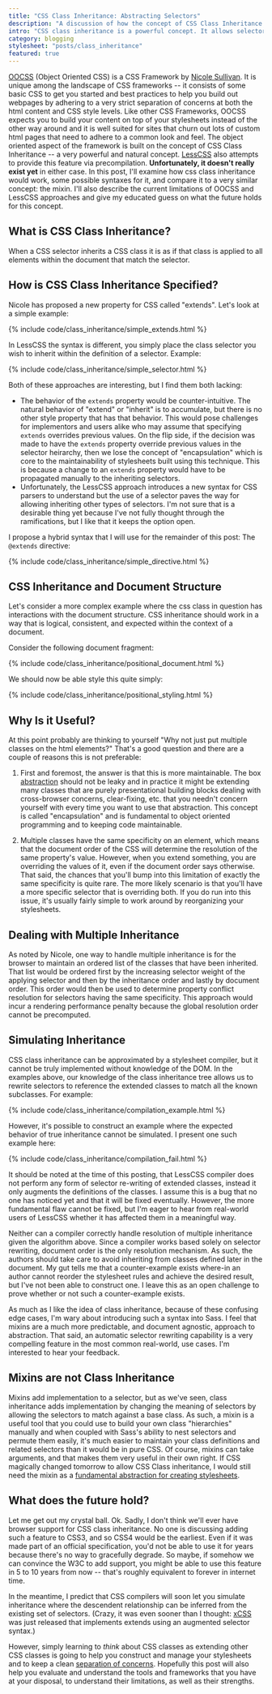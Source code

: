 ```yaml
---
title: "CSS Class Inheritance: Abstracting Selectors"
description: "A discussion of how the concept of CSS Class Inheritance would work and how it differs from mixins."
intro: "CSS class inheritance is a powerful concept. It allows selectors to inherit implementation. Read on for information on what it is, how it would work, what the present state is, and what future might hold."
category: blogging
stylesheet: "posts/class_inheritance"
featured: true
---
```


[OOCSS](http://wiki.github.com/stubbornella/oocss) (Object Oriented CSS) is a CSS Framework by [Nicole Sullivan](http://www.stubbornella.org/content/). 
It is unique among the landscape of CSS frameworks -- it consists of some basic CSS to get you started and best practices to help you build out webpages by adhering to a very strict separation of concerns at both the html content and CSS style levels. Like other CSS Frameworks, OOCSS expects you to build your content on top of your stylesheets instead of the other way around and it is well suited for sites that churn out lots of custom html pages that need to adhere to a common look and feel. The object oriented aspect of the framework is built on the concept of CSS Class Inheritance -- a very powerful and natural concept. [LessCSS](http://lesscss.org) also attempts to provide this feature via precompilation. **Unfortunately, it doesn't really exist yet** in either case. In this post, I'll examine how css class inheritance would work, some possible syntaxes for it, and compare it to a very similar concept: the mixin. I'll also describe the current limitations of OOCSS and LessCSS approaches and give my educated guess on what the future holds for this concept.

What is CSS Class Inheritance?
------------------------------

When a CSS selector inherits a CSS class it is as if that class is applied to all elements within the document that match the selector.

How is CSS Class Inheritance Specified?
---------------------------------------

Nicole has proposed a new property for CSS called "extends". Let's look at a simple example:

{% include code/class_inheritance/simple_extends.html %}

In LessCSS the syntax is different, you simply place the class selector you wish to inherit within the definition of a selector. Example:

{% include code/class_inheritance/simple_selector.html %}

Both of these approaches are interesting, but I find them both lacking:

* The behavior of the `extends` property would be counter-intuitive. The natural behavior of "extend" or "inherit" is to accumulate, but there is no other style property that has that behavior. This would pose challenges for implementors and users alike who may assume that specifying `extends` overrides previous values. On the flip side, if the decision was made to have the `extends` property override previous values in the selector heirarchy, then we lose the concept of "encapsulation" which is core to the maintainability of stylesheets built using this technique. This is because a change to an `extends` property would have to be propagated manually to the inheriting selectors.
* Unfortunately, the LessCSS approach introduces a new syntax for CSS parsers to understand but the use of a selector paves the way for allowing inheriting other types of selectors. I'm not sure that is a desirable thing yet because I've not fully thought through the ramifications, but I like that it keeps the option open.

I propose a hybrid syntax that I will use for the remainder of this post: The `@extends` directive:

{% include code/class_inheritance/simple_directive.html %}

CSS Inheritance and Document Structure
--------------------------------------

Let's consider a more complex example where the css class in question has interactions with the document structure. CSS inheritance should work in a way that is logical, consistent, and expected within the context of a document.

Consider the following document fragment:

{% include code/class_inheritance/positional_document.html %}

We should now be able style this quite simply:

{% include code/class_inheritance/positional_styling.html %}

Why Is it Useful?
-----------------

At this point probably are thinking to yourself "Why not just put multiple classes on the html elements?" That's a good question and there are a couple of reasons this is not preferable:

1. First and foremost, the answer is that this is more maintainable. The box [abstraction](/blog/2009/09/20/why-stylesheet-abstraction-matters/) should not be leaky and in practice it might be extending many classes that are purely presentational building blocks dealing with cross-browser concerns, clear-fixing, etc. that you needn't concern yourself with every time you want to use that abstraction. This concept is called "encapsulation" and is fundamental to object oriented programming and to keeping code maintainable.

2. Multiple classes have the same specificity on an element, which means that the document order of the CSS will determine the resolution of the same property's value. However, when you extend something, you are overriding the values of it, even if the document order says otherwise. That said, the chances that you'll bump into this limitation of exactly the same specificity is quite rare. The more likely scenario is that you'll have a more specific selector that is overriding both. If you do run into this issue, it's usually fairly simple to work around by reorganizing your stylesheets.

Dealing with Multiple Inheritance
---------------------------------

As noted by Nicole, one way to handle multiple inheritance is for the browser to maintain an ordered list of the classes that have been inherited. That list would be ordered first by the increasing selector weight of the applying selector and then by the inheritance order and lastly by document order. This order would then be used to determine property conflict resolution for selectors having the same specificity. This approach would incur a rendering performance penalty because the global resolution order cannot be precomputed.

Simulating Inheritance
----------------------

CSS class inheritance can be approximated by a stylesheet compiler, but it cannot be truly implemented without knowledge of the DOM. In the examples above, our knowledge of the class inheritance tree allows us to rewrite selectors to reference the extended classes to match all the known subclasses. For example:

{% include code/class_inheritance/compilation_example.html %}

However, it's possible to construct an example where the expected behavior of true inheritance cannot be simulated. I present one such example here:

{% include code/class_inheritance/compilation_fail.html %}

It should be noted at the time of this posting, that LessCSS compiler does not perform any form of selector re-writing of extended classes, instead it only augments the definitions of the classes. I assume this is a bug that no one has noticed yet and that it will be fixed eventually. However, the more fundamental flaw cannot be fixed, but I'm eager to hear from real-world users of LessCSS whether it has affected them in a meaningful way.

Neither can a compiler correctly handle resolution of multiple inheritance given the algorithm above. Since a compiler works based solely on selector rewriting, document order is the only resolution mechanism. As such, the authors should take care to avoid inheriting from classes defined later in the document. My gut tells me that a counter-example exists where-in an author cannot reorder the stylesheet rules and achieve the desired result, but I've not been able to construct one. I leave this as an open challenge to prove whether or not such a counter-example exists.

As much as I like the idea of class inheritance, because of these confusing edge cases, I'm wary about introducing such a syntax into Sass. I feel that mixins are a much more predictable, and document agnostic, approach to abstraction. That said, an automatic selector rewriting capability is a very compelling feature in the most common real-world, use cases. I'm interested to hear your feedback.

Mixins are not Class Inheritance
--------------------------------

Mixins add implementation to a selector, but as we've seen, class inheritance adds implementation by changing the meaning of selectors by allowing the selectors to match against a base class. As such, a mixin is a useful tool that you could use to build your own class "hierarchies" manually and when coupled with Sass's ability to nest selectors and permute them easily, it's much easier to maintain your class definitions and related selectors than it would be in pure CSS. Of course, mixins can take arguments, and that makes them very useful in their own right. If CSS magically changed tomorrow to allow CSS Class inheritance, I would still need the mixin as a [fundamental abstraction for creating stylesheets](/blog/2009/09/20/why-stylesheet-abstraction-matters/).

What does the future hold?
--------------------------

Let me get out my crystal ball. Ok. Sadly, I don't think we'll ever have browser support for CSS class inheritance. No one is discussing adding such a feature to CSS3, and so CSS4 would be the earliest. Even if it was made part of an official specification, you'd not be able to use it for years because there's no way to gracefully degrade. So maybe, if somehow we can convince the W3C to add support, you might be able to use this feature in 5 to 10 years from now -- that's roughly equivalent to forever in internet time.

In the meantime, I predict that CSS compilers will soon let you simulate inheritance where the descendent relationship can be inferred from the existing set of selectors. (Crazy, it was even sooner than I thought: [xCSS](http://xcss.antpaw.org/) was just released that implements extends using an augmented selector syntax.)

However, simply learning to *think* about CSS classes as extending other CSS classes is going to help you construct and manage your stylesheets and to keep a clean [separation of concerns](/blog/2009/09/25/separating-style-concerns/). Hopefully this post will also help you evaluate and understand the tools and frameworks that you have at your disposal, to understand their limitations, as well as their strengths.

